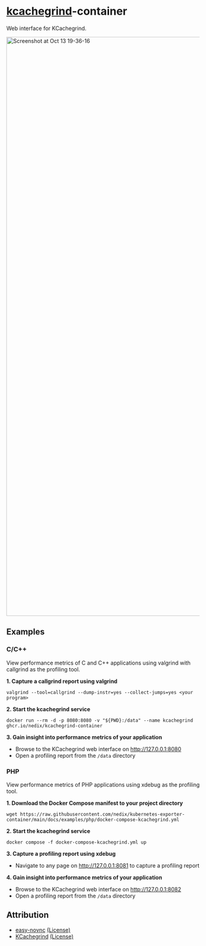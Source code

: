 # [kcachegrind]-container

Web interface for KCachegrind.

<img width="1511" alt="Screenshot at Oct 13 19-36-16" src="https://github.com/user-attachments/assets/dd4cc5f1-5c61-4837-95a0-4365554df631">

## Examples

### C/C++

View performance metrics of C and C++ applications using valgrind with callgrind as the profiling tool.

**1. Capture a callgrind report using valgrind**

```shell
valgrind --tool=callgrind --dump-instr=yes --collect-jumps=yes <your program>
```

**2. Start the kcachegrind service**

```shell
docker run --rm -d -p 8080:8080 -v "${PWD}:/data" --name kcachegrind ghcr.io/nedix/kcachegrind-container
```

**3. Gain insight into performance metrics of your application**

- Browse to the KCachegrind web interface on http://127.0.0.1:8080
- Open a profiling report from the `/data` directory

### PHP

View performance metrics of PHP applications using xdebug as the profiling tool.

**1. Download the Docker Compose manifest to your project directory**

```shell
wget https://raw.githubusercontent.com/nedix/kubernetes-exporter-container/main/docs/examples/php/docker-compose-kcachegrind.yml
```

**2. Start the kcachegrind service**

```shell
docker compose -f docker-compose-kcachegrind.yml up
```

**3. Capture a profiling report using xdebug**

- Navigate to any page on http://127.0.0.1:8081 to capture a profiling report

**4. Gain insight into performance metrics of your application**

- Browse to the KCachegrind web interface on http://127.0.0.1:8082
- Open a profiling report from the `/data` directory

## Attribution

- [easy-novnc] [(License)](https://raw.githubusercontent.com/pgaskin/easy-novnc/master/LICENSE.md)
- [KCachegrind] [(License)](https://github.com/KDE/kcachegrind/tree/master/LICENSES)

[easy-novnc]: https://github.com/pgaskin/easy-novnc
[KCachegrind]: https://github.com/KDE/kcachegrind
